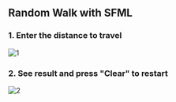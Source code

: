 ## Random Walk with SFML
### 1. Enter the distance to travel
![1](https://user-images.githubusercontent.com/29982395/102706911-a390cb80-42c8-11eb-87cc-380fda621b01.JPG)
### 2. See result and press "Clear" to restart
![2](https://user-images.githubusercontent.com/29982395/102706913-a55a8f00-42c8-11eb-8d3a-a5273263933c.JPG)


